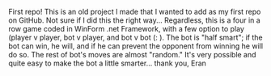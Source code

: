First repo! This is an old project I made that I wanted to add as my first repo on GitHub. Not sure if I did this the right way... 
Regardless, this is a four in a row game coded in WinForm .net Framework, with a few option to play (player v player, bot v player, and bot v bot (: ).
The bot is "half smart"; if the bot can win, he will, and if he can prevent the opponent from winning he will do so. The rest of bot's moves are almost "random."
It's very possible and quite easy to make the bot a little smarter... 
thank you, 
Eran
